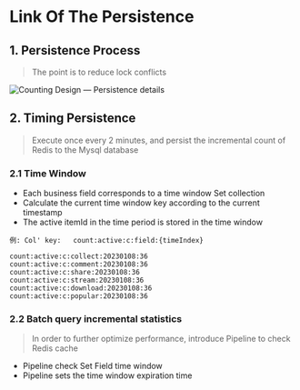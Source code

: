 # Link Of The Persistence

## 1. Persistence Process
> The point is to reduce lock conflicts

![Counting Design — Persistence details](../Material/image/Counting%20Design%20—%20Persistence%20details.png)


## 2. Timing Persistence
> Execute once every 2 minutes, and persist the incremental count of Redis to the Mysql database

### 2.1 Time Window

* Each business field corresponds to a time window Set collection
* Calculate the current time window key according to the current timestamp
* The active itemId in the time period is stored in the time window

```
例: Col' key:   count:active:c:field:{timeIndex}

count:active:c:collect:20230108:36
count:active:c:comment:20230108:36
count:active:c:share:20230108:36
count:active:c:stream:20230108:36
count:active:c:download:20230108:36
count:active:c:popular:20230108:36
```

### 2.2 Batch query incremental statistics
> In order to further optimize performance, introduce Pipeline to check Redis cache


* Pipeline check Set Field time window
* Pipeline sets the time window expiration time